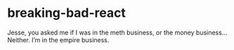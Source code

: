 # breaking-bad-react
Jesse, you asked me if I was in the meth business, or the money business… Neither. I’m in the empire business.

